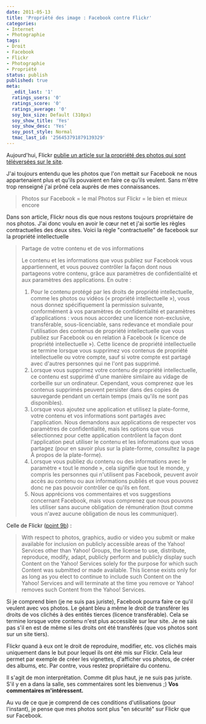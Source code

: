 ```yaml
---
date: 2011-05-13
title: 'Propriété des image : Facebook contre Flickr'
categories:
- Internet
- Photographie
tags:
- Droit
- Facebook
- Flickr
- Photographie
- Propriété
status: publish
published: true
meta:
  _edit_last: '1'
  ratings_users: '0'
  ratings_score: '0'
  ratings_average: '0'
  soy_box_size: Default (310px)
  soy_show_title: 'Yes'
  soy_show_desc: 'Yes'
  soy_post_style: Normal
  tmac_last_id: '256453791879139329'
---
```

Aujourd'hui, Flickr <a title="Artilce &quot;At Flickr, your photos are always yours&quot;" href="https://blog.flickr.net/en/2011/05/13/at-flickr-your-photos-are-always-yours/">publie un article sur la propriété des photos qui sont téléversées sur le site</a>.

J'ai toujours entendu que les photos que l'on mettait sur Facebook ne nous appartenaient plus et qu'ils pouvaient en faire ce qu'ils veulent. Sans m'être trop renseigné j'ai prôné cela auprès de mes connaissances.
<blockquote>Photos sur Facebook = le mal
Photos sur Flickr = le bien et mieux encore</blockquote>
Dans son article, Flickr nous dis que nous restons toujours propriétaire de nos photos. J'ai donc voulu en avoir le cœur net et j'ai sortie les règles contractuelles des deux sites.

<!--more-->Voici la règle "contractuelle" de facebook sur la propriété intellectuelle
<blockquote>Partage de votre contenu et de vos informations

Le contenu et les informations que vous publiez sur Facebook vous appartiennent, et vous pouvez contrôler la façon dont nous partageons votre contenu, grâce aux paramètres de confidentialité et aux paramètres des applications. En outre :

1. Pour le contenu protégé par les droits de propriété intellectuelle, comme les photos ou vidéos (« propriété intellectuelle »), vous nous donnez spécifiquement la permission suivante, conformément à vos paramètres de confidentialité et paramètres d'applications : vous nous accordez une licence non-exclusive, transférable, sous-licenciable, sans redevance et mondiale pour l'utilisation des contenus de propriété intellectuelle que vous publiez sur Facebook ou en relation à Facebook (« licence de propriété intellectuelle »). Cette licence de propriété intellectuelle se termine lorsque vous supprimez vos contenus de propriété intellectuelle ou votre compte, sauf si votre compte est partagé avec d'autres personnes qui ne l'ont pas supprimé.
2. Lorsque vous supprimez votre contenu de propriété intellectuelle, ce contenu est supprimé d'une manière similaire au vidage de corbeille sur un ordinateur. Cependant, vous comprenez que les contenus supprimés peuvent persister dans des copies de sauvegarde pendant un certain temps (mais qu'ils ne sont pas disponibles).
3. Lorsque vous ajoutez une application et utilisez la plate-forme, votre contenu et vos informations sont partagés avec l'application. Nous demandons aux applications de respecter vos paramètres de confidentialité, mais les options que vous sélectionnez pour cette application contrôlent la façon dont l'application peut utiliser le contenu et les informations que vous partagez (pour en savoir plus sur la plate-forme, consultez la page À propos de la plate-forme).
4. Lorsque vous publiez du contenu ou des informations avec le paramètre « tout le monde », cela signifie que tout le monde, y compris les personnes qui n'utilisent pas Facebook, peuvent avoir accès au contenu ou aux informations publiés et que vous pouvez donc ne pas pouvoir contrôler ce qu'ils en font.
5. Nous apprécions vos commentaires et vos suggestions concernant Facebook, mais vous comprenez que nous pouvons les utiliser sans aucune obligation de rémunération (tout comme vous n'avez aucune obligation de nous les communiquer).</blockquote>
Celle de Flickr (<a href="https://info.yahoo.com/legal/us/yahoo/utos/utos-173.html">point 9b</a>) :

<blockquote>With respect to photos, graphics, audio or video you submit or make available for inclusion on publicly accessible areas of the Yahoo! Services other than Yahoo! Groups, the license to use, distribute, reproduce, modify, adapt, publicly perform and publicly display such Content on the Yahoo! Services solely for the purpose for which such Content was submitted or made available. This license exists only for as long as you elect to continue to include such Content on the Yahoo! Services and will terminate at the time you remove or Yahoo! removes such Content from the Yahoo! Services.</blockquote>
Si je comprend bien (je ne suis pas juriste), Facebook pourra faire ce qu'il veulent avec vos photos. Le géant bleu a même le droit de transférer les droits de vos clichés à des entités tierces (licence transférable). Cela se termine lorsque votre contenu n'est plus accessible sur leur site. Je ne sais pas s'il en est de même si les droits ont été transférés (que vos photos sont sur un site tiers).

Flickr quand à eux ont le droit de reproduire, modifier, etc. vos clichés mais uniquement dans le but pour lequel ils ont été mis sur Flickr. Cela leur permet par exemple de créer les vignettes, d'afficher vos photos, de créer des albums, etc. Par contre, vous restez propriétaire du contenu.

Il s'agit de mon interprétation. Comme dit plus haut, je ne suis pas juriste. S'il y en a dans la salle, ses commentaires sont les bienvenus ;)
<strong>Vos commentaires m'intéressent.</strong>

Au vu de ce que je comprend de ces conditions d'utilisations (pour l'instant), je pense que mes photos sont plus "en sécurité" sur Flickr que sur Facebook.
